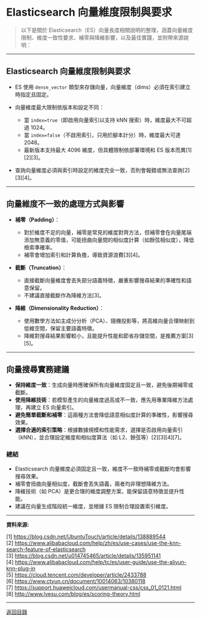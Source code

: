 # Elasticsearch 向量維度限制與要求

> 以下是關於 Elasticsearch（ES）向量長度相關說明的整理，涵蓋向量維度限制、維度一致性要求、補零與降維影響，以及最佳實踐，並附帶來源說明：

---

## Elasticsearch 向量維度限制與要求

- ES 使用 `dense_vector` 類型來存儲向量，向量維度（dims）必須在索引建立時指定且固定。
- 向量維度最大限制依版本和設定不同：

  - 當 `index=true`（即啟用向量索引以支持 kNN 搜索）時，維度最大不可超過 1024。
  - 當 `index=false`（不啟用索引，只用於腳本計分）時，維度最大可達 2048。
  - 最新版本支持最大 4096 維度，但具體限制依部署環境和 ES 版本而異[1][2][3]。

- 查詢向量維度必須與索引時設定的維度完全一致，否則會報錯或無法查詢[2][3][4]。

---

## 向量維度不一致的處理方式與影響

- **補零（Padding）**：

  - 對於維度不足的向量，補零是常見的維度對齊方法，但補零會在向量尾端添加無意義的零值，可能扭曲向量間的相似度計算（如餘弦相似度），降低檢索準確率。
  - 補零會增加索引和計算負擔，導致資源浪費[3][4]。

- **截斷（Truncation）**：

  - 直接截斷向量維度會丟失部分語義特徵，嚴重影響搜尋結果的準確性和語意保留。
  - 不建議直接截斷作為降維方法[3]。

- **降維（Dimensionality Reduction）**：
  - 使用數學方法如主成分分析（PCA）、隨機投影等，將高維向量合理映射到低維空間，保留主要語義特徵。
  - 降維對搜尋結果影響較小，且能提升性能和節省存儲空間，是推薦方案[3][5]。

---

## 向量搜尋實務建議

- **保持維度一致**：生成向量時應確保所有向量維度固定且一致，避免後期補零或截斷。
- **使用降維技術**：若模型產生的向量維度過高或不一致，應先用專業降維方法處理，再建立 ES 向量索引。
- **避免簡單截斷和補零**：這兩種方法會降低語意相似度計算的準確性，影響搜尋效果。
- **選擇合適的索引策略**：根據數據規模和性能需求，選擇是否啟用向量索引（kNN），並合理設定維度和相似度算法（如 L2、餘弦等）[2][3][4][7]。

### 總結

- Elasticsearch 向量維度必須固定且一致，維度不一致時補零或截斷均會影響搜尋效果。
- 補零會扭曲向量相似度，截斷會丟失語義，兩者均非理想降維方法。
- 降維技術（如 PCA）是更合理的維度調整方案，能保留語意特徵並提升性能。
- 建議在向量生成階段統一維度，並根據 ES 限制合理設置索引維度。

---

**資料來源:**

[1] https://blog.csdn.net/UbuntuTouch/article/details/138889544 \
[2] https://www.alibabacloud.com/help/zh/es/use-cases/use-the-knn-search-feature-of-elasticsearch \
[3] https://blog.csdn.net/u014745465/article/details/135951141 \
[4] https://www.alibabacloud.com/help/tc/es/user-guide/use-the-aliyun-knn-plug-in \
[5] https://cloud.tencent.com/developer/article/2433788 \
[6] https://www.ctyun.cn/document/10014063/10380118 \
[7] https://support.huaweicloud.com/usermanual-css/css_01_0121.html \
[8] http://www.lvesu.com/blog/es/scoring-theory.html

---

[返回目錄](./../README.md)
